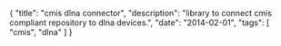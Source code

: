 {
    "title": "cmis dlna connector",
    "description": "library to connect cmis compliant repository to dlna devices.",
    "date": "2014-02-01",
    "tags": [ "cmis", "dlna" ]
}
